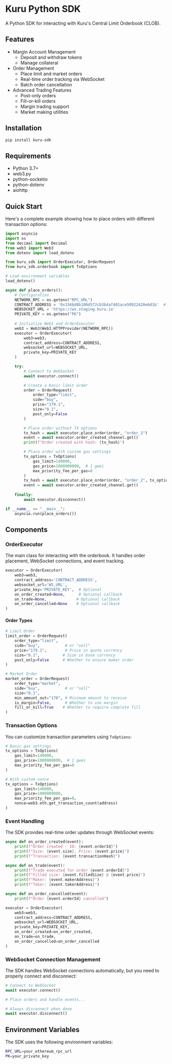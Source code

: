 # Kuru Python SDK

A Python SDK for interacting with Kuru's Central Limit Orderbook (CLOB).

## Features

- Margin Account Management
  - Deposit and withdraw tokens
  - Manage collateral
- Order Management
  - Place limit and market orders
  - Real-time order tracking via WebSocket
  - Batch order cancellation
- Advanced Trading Features
  - Post-only orders
  - Fill-or-kill orders
  - Margin trading support
  - Market making utilities

## Installation

```bash
pip install kuru-sdk
```

## Requirements

- Python 3.7+
- web3.py
- python-socketio
- python-dotenv
- aiohttp

## Quick Start

Here's a complete example showing how to place orders with different transaction options:

```python
import asyncio
import os
from decimal import Decimal
from web3 import Web3
from dotenv import load_dotenv

from kuru_sdk import OrderExecutor, OrderRequest
from kuru_sdk.orderbook import TxOptions

# Load environment variables
load_dotenv()

async def place_orders():
    # Configuration
    NETWORK_RPC = os.getenv("RPC_URL")
    CONTRACT_ADDRESS = '0x336bd8b100d572cb3b4af481ace50922420e6d1b'  # orderbook address
    WEBSOCKET_URL = 'https://ws.staging.kuru.io'
    PRIVATE_KEY = os.getenv("PK")
    
    # Initialize Web3 and OrderExecutor
    web3 = Web3(Web3.HTTPProvider(NETWORK_RPC))
    executor = OrderExecutor(
        web3=web3,
        contract_address=CONTRACT_ADDRESS,
        websocket_url=WEBSOCKET_URL,
        private_key=PRIVATE_KEY
    )

    try:
        # Connect to WebSocket
        await executor.connect()

        # Create a basic limit order
        order = OrderRequest(
            order_type="limit",
            side="buy",
            price="179.1",
            size="0.1",
            post_only=False
        )

        # Place order without TX options
        tx_hash = await executor.place_order(order, "order_1")
        event = await executor.order_created_channel.get()
        print(f"Order created with hash: {tx_hash}")

        # Place order with custom gas settings
        tx_options = TxOptions(
            gas_limit=140000,
            gas_price=1000000000,  # 1 gwei
            max_priority_fee_per_gas=0
        )
        tx_hash = await executor.place_order(order, "order_2", tx_options)
        event = await executor.order_created_channel.get()
        
    finally:
        await executor.disconnect()

if __name__ == "__main__":
    asyncio.run(place_orders())
```

## Components

### OrderExecutor

The main class for interacting with the orderbook. It handles order placement, WebSocket connections, and event tracking.

```python
executor = OrderExecutor(
    web3=web3,
    contract_address='CONTRACT_ADDRESS',
    websocket_url='WS_URL',
    private_key='PRIVATE_KEY',  # Optional
    on_order_created=None,      # Optional callback
    on_trade=None,             # Optional callback
    on_order_cancelled=None    # Optional callback
)
```

#### Order Types

```python
# Limit Order
limit_order = OrderRequest(
    order_type="limit",
    side="buy",           # or "sell"
    price="179.1",        # Price in quote currency
    size="0.1",          # Size in base currency
    post_only=False      # Whether to ensure maker order
)

# Market Order
market_order = OrderRequest(
    order_type="market",
    side="buy",           # or "sell"
    size="0.1",
    min_amount_out="170", # Minimum amount to receive
    is_margin=False,      # Whether to use margin
    fill_or_kill=True    # Whether to require complete fill
)
```

### Transaction Options

You can customize transaction parameters using `TxOptions`:

```python
# Basic gas settings
tx_options = TxOptions(
    gas_limit=140000,
    gas_price=1000000000,  # 1 gwei
    max_priority_fee_per_gas=0
)

# With custom nonce
tx_options = TxOptions(
    gas_limit=140000,
    gas_price=1000000000,
    max_priority_fee_per_gas=0,
    nonce=web3.eth.get_transaction_count(address)
)
```

### Event Handling

The SDK provides real-time order updates through WebSocket events:

```python
async def on_order_created(event):
    print(f"Order created - ID: {event.orderId}")
    print(f"Size: {event.size}, Price: {event.price}")
    print(f"Transaction: {event.transactionHash}")

async def on_trade(event):
    print(f"Trade executed for order {event.orderId}")
    print(f"Filled size: {event.filledSize} @ {event.price}")
    print(f"Maker: {event.makerAddress}")
    print(f"Taker: {event.takerAddress}")

async def on_order_cancelled(event):
    print(f"Order {event.orderId} cancelled")

executor = OrderExecutor(
    web3=web3,
    contract_address=CONTRACT_ADDRESS,
    websocket_url=WEBSOCKET_URL,
    private_key=PRIVATE_KEY,
    on_order_created=on_order_created,
    on_trade=on_trade,
    on_order_cancelled=on_order_cancelled
)
```

### WebSocket Connection Management

The SDK handles WebSocket connections automatically, but you need to properly connect and disconnect:

```python
# Connect to WebSocket
await executor.connect()

# Place orders and handle events...

# Always disconnect when done
await executor.disconnect()
```

## Environment Variables

The SDK uses the following environment variables:

```bash
RPC_URL=your_ethereum_rpc_url
PK=your_private_key
```
